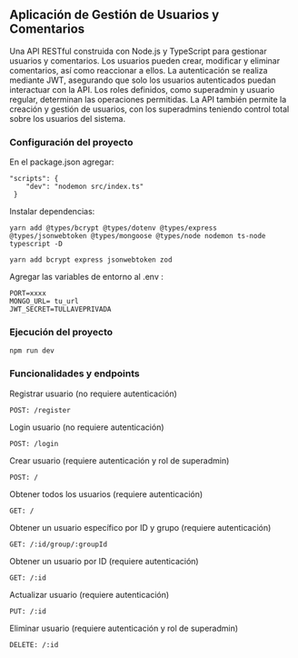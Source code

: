 ## Aplicación de Gestión de Usuarios y Comentarios

Una API RESTful construida con Node.js y TypeScript para gestionar usuarios y comentarios. Los usuarios pueden crear, modificar y eliminar comentarios, así como reaccionar a ellos. La autenticación se realiza mediante JWT, asegurando que solo los usuarios autenticados puedan interactuar con la API. Los roles definidos, como superadmin y usuario regular, determinan las operaciones permitidas. La API también permite la creación y gestión de usuarios, con los superadmins teniendo control total sobre los usuarios del sistema.

### Configuración del proyecto

En el package.json agregar:
```
"scripts": {
    "dev": "nodemon src/index.ts"
 }
```

Instalar dependencias:

```
yarn add @types/bcrypt @types/dotenv @types/express @types/jsonwebtoken @types/mongoose @types/node nodemon ts-node typescript -D

yarn add bcrypt express jsonwebtoken zod
```

Agregar las variables de entorno al .env :
```
PORT=xxxx
MONGO_URL= tu_url
JWT_SECRET=TULLAVEPRIVADA
```
### Ejecución del proyecto

```
npm run dev
```

### Funcionalidades y endpoints

Registrar usuario (no requiere autenticación)
```
POST: /register
```

Login usuario (no requiere autenticación)
```
POST: /login
```

Crear usuario (requiere autenticación y rol de superadmin)
```
POST: /
```

Obtener todos los usuarios (requiere autenticación)
```
GET: /
```

Obtener un usuario específico por ID y grupo (requiere autenticación)
```
GET: /:id/group/:groupId
```

Obtener un usuario por ID (requiere autenticación)
```
GET: /:id
```

Actualizar usuario (requiere autenticación)
```
PUT: /:id
```

Eliminar usuario (requiere autenticación y rol de superadmin)
```
DELETE: /:id
```